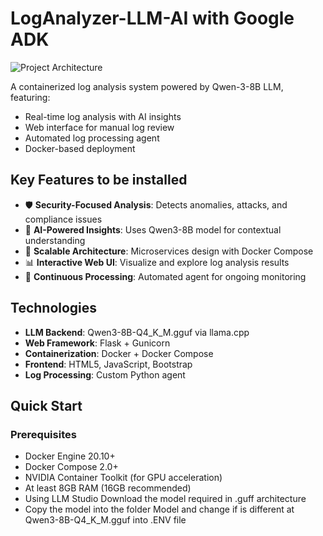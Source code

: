 # LogAnalyzer-LLM-AI with Google ADK

![Project Architecture](docs/architecture.png)

A containerized log analysis system powered by Qwen-3-8B LLM, featuring:
- Real-time log analysis with AI insights
- Web interface for manual log review
- Automated log processing agent
- Docker-based deployment

## Key Features to be installed

- 🛡️ **Security-Focused Analysis**: Detects anomalies, attacks, and compliance issues
- 🤖 **AI-Powered Insights**: Uses Qwen3-8B model for contextual understanding
- 🚀 **Scalable Architecture**: Microservices design with Docker Compose
- 📊 **Interactive Web UI**: Visualize and explore log analysis results
- 🔄 **Continuous Processing**: Automated agent for ongoing monitoring

## Technologies

- **LLM Backend**: Qwen3-8B-Q4_K_M.gguf via llama.cpp
- **Web Framework**: Flask + Gunicorn
- **Containerization**: Docker + Docker Compose
- **Frontend**: HTML5, JavaScript, Bootstrap
- **Log Processing**: Custom Python agent

## Quick Start

### Prerequisites

- Docker Engine 20.10+
- Docker Compose 2.0+
- NVIDIA Container Toolkit (for GPU acceleration)
- At least 8GB RAM (16GB recommended)
- Using LLM Studio Download the model required in .guff architecture
- Copy the model into the folder Model and change if is different at Qwen3-8B-Q4_K_M.gguf into .ENV file

